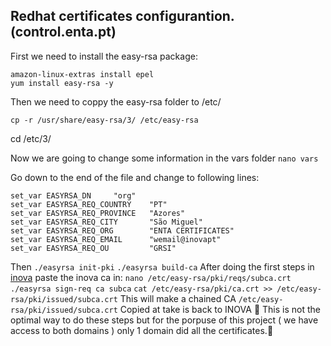 ## Redhat certificates configurantion. (control.enta.pt)

First we need to install the easy-rsa package:
```
amazon-linux-extras install epel
yum install easy-rsa -y
```
Then we need to coppy the easy-rsa folder to /etc/
```
cp -r /usr/share/easy-rsa/3/ /etc/easy-rsa
```
cd /etc/3/

Now we are going to change some information in the vars folder ```nano vars```

Go down to the end of the file and change to following lines:
```
set_var EASYRSA_DN     "org"
set_var EASYRSA_REQ_COUNTRY    "PT"
set_var EASYRSA_REQ_PROVINCE   "Azores"
set_var EASYRSA_REQ_CITY       "São Miguel"
set_var EASYRSA_REQ_ORG        "ENTA CERTIFICATES"
set_var EASYRSA_REQ_EMAIL      "wemail@inovapt"
set_var EASYRSA_REQ_OU         "GRSI"
```
Then ```./easyrsa init-pki```
``./easyrsa build-ca``
After doing the first steps in [inova](https://github.com/Rodrigo-Serpa/AWS-Project/edit/main/Debian/Certificates.md) paste the inova ca in: ``nano /etc/easy-rsa/pki/reqs/subca.crt``
``./easyrsa sign-req ca subca``
``cat /etc/easy-rsa/pki/ca.crt >> /etc/easy-rsa/pki/issued/subca.crt`` This will make a chained CA
``/etc/easy-rsa/pki/issued/subca.crt``
Copied at take is back to INOVA
🛑 This is not the optimal way to do these steps but for the porpuse of this project ( we have access to both domains ) only 1 domain did all the certificates.🛑
